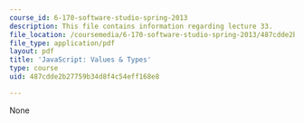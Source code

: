 ```yaml
---
course_id: 6-170-software-studio-spring-2013
description: This file contains information regarding lecture 33.
file_location: /coursemedia/6-170-software-studio-spring-2013/487cdde2b27759b34d8f4c54eff168e8_MIT6_170S13_33-java-types.pdf
file_type: application/pdf
layout: pdf
title: 'JavaScript: Values & Types'
type: course
uid: 487cdde2b27759b34d8f4c54eff168e8

---
```

None